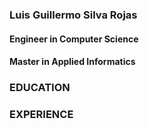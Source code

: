 ### Luis Guillermo Silva Rojas
#### Engineer in Computer Science
#### Master in Applied Informatics

### EDUCATION

### EXPERIENCE
